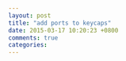 ```yaml
---
layout: post
title: "add ports to keycaps"
date: 2015-03-17 10:20:23 +0800
comments: true
categories: 
---
```

